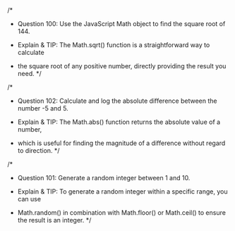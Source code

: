 /*
* Question 100: Use the JavaScript Math object to find the square root of 144.

* Explain & TIP: The Math.sqrt() function is a straightforward way to calculate 
* the square root of any positive number, directly providing the result you need.
*/

/*
* Question 102: Calculate and log the absolute difference between the number -5 and 5.

* Explain & TIP: The Math.abs() function returns the absolute value of a number, 
* which is useful for finding the magnitude of a difference without regard to direction.
*/

/*
* Question 101: Generate a random integer between 1 and 10.

* Explain & TIP: To generate a random integer within a specific range, you can use 
* Math.random() in combination with Math.floor() or Math.ceil() to ensure the result is an integer.
*/